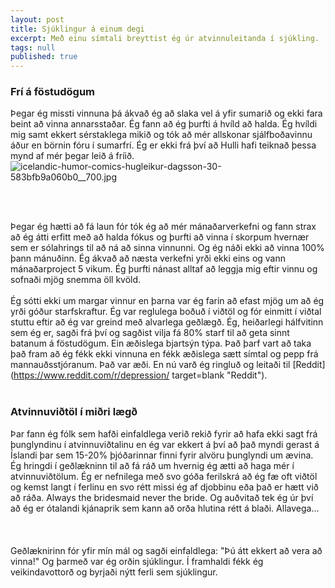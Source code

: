 ```yaml
---
layout: post
title: Sjúklingur á einum degi
excerpt: Með einu símtali breyttist ég úr atvinnuleitanda í sjúkling.
tags: null
published: true
---
```



### Frí á föstudögum

Þegar ég missti vinnuna þá ákvað ég að slaka vel á yfir sumarið og ekki fara beint að vinna annarsstaðar. Ég fann að ég þurfti á hvíld að halda. Ég hvíldi mig samt ekkert sérstaklega mikið og tók að mér allskonar sjálfboðavinnu áður en börnin fóru í sumarfrí. Ég er ekki frá því að Hulli hafi teiknað þessa mynd af mér þegar leið á fríið. 
<br>
![icelandic-humor-comics-hugleikur-dagsson-30-583bfb9a060b0__700.jpg]({{site.baseurl}}/_posts/icelandic-humor-comics-hugleikur-dagsson-30-583bfb9a060b0__700.jpg)


<br><br>

Þegar ég hætti að fá laun fór tók ég að mér mánaðarverkefni og fann strax að ég átti erfitt með að halda fókus og þurfti að vinna í skorpum hvernær sem er sólahrings til að ná að sinna vinnunni. Og ég náði ekki að vinna 100% þann mánuðinn. Ég ákvað að næsta verkefni yrði ekki eins og vann mánaðarproject 5 vikum. Ég þurfti nánast alltaf að leggja mig eftir vinnu og sofnaði mjög snemma öll kvöld. 
<br><br> 
Ég sótti ekki um margar vinnur en þarna var ég farin að efast mjög um að ég yrði góður starfskraftur. Ég var reglulega boðuð í viðtöl og fór einmitt í viðtal stuttu eftir að ég var greind með alvarlega geðlægð. Ég, heiðarlegi hálfvitinn sem ég er, sagði frá því og sagðist vilja fá 80% starf til að geta sinnt batanum á föstudögum. Ein æðislega bjartsýn týpa. Það þarf vart að taka það fram að ég fékk ekki vinnuna en fékk æðislega sætt símtal og pepp frá mannauðsstjóranum. Það var æði. En nú varð ég ringluð og leitaði til [Reddit](https://www.reddit.com/r/depression/ target=blank "Reddit"). 
<br><br> 

### Atvinnuviðtöl í miðri lægð

Þar fann ég fólk sem hafði einfaldlega verið rekið fyrir að hafa ekki sagt frá þunglyndinu í atvinnuviðtalinu en ég var ekkert á því að það myndi gerast á Íslandi þar sem 15-20% þjóðarinnar finni fyrir alvöru þunglyndi um ævina. Ég hringdi í geðlækninn til að fá ráð um hvernig ég ætti að haga mér í atvinnuviðtölum. Ég er nefnilega með svo góða ferilskrá að ég fæ oft viðtöl og kemst langt í ferlinu en svo rétt missi ég af djobbinu eða það er hætt við að ráða. Always the bridesmaid never the bride. Og auðvitað tek ég úr því að ég er ótalandi kjánaprik sem kann að orða hlutina rétt á blaði. Allavega...<br><br> 
<br><br> 
Geðlæknirinn fór yfir mín mál og sagði einfaldlega: "Þú átt ekkert að vera að vinna!" Og þarmeð var ég orðin sjúklingur. Í framhaldi fékk ég veikindavottorð og byrjaði nýtt ferli sem sjúklingur.
